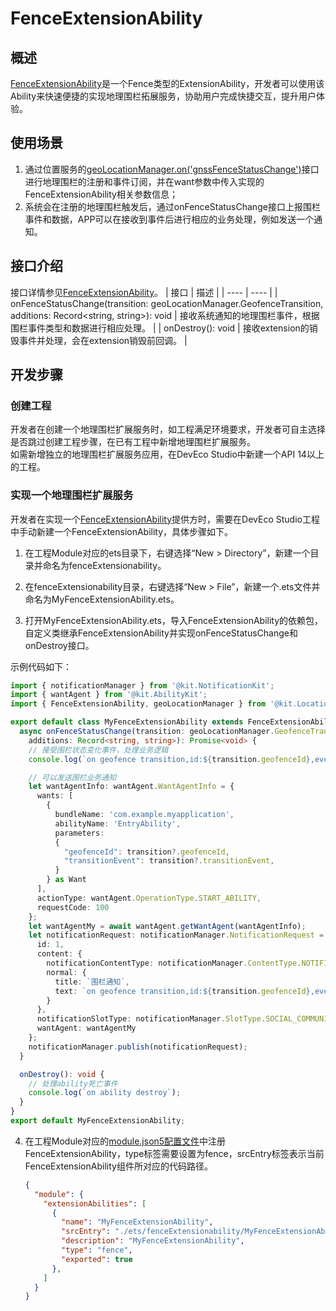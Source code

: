 # FenceExtensionAbility

## 概述
[FenceExtensionAbility](../reference/apis-location-kit/js-apis-app-ability-FenceExtensionAbility.md)是一个Fence类型的ExtensionAbility，开发者可以使用该Ability来快速便捷的实现地理围栏拓展服务，协助用户完成快捷交互，提升用户体验。

## 使用场景

1. 通过位置服务的[geoLocationManager.on('gnssFenceStatusChange')](../reference/apis-location-kit/js-apis-geoLocationManager.md#geolocationmanagerongnssfencestatuschange)接口进行地理围栏的注册和事件订阅，并在want参数中传入实现的FenceExtensionAbility相关参数信息；
2. 系统会在注册的地理围栏触发后，通过onFenceStatusChange接口上报围栏事件和数据，APP可以在接收到事件后进行相应的业务处理，例如发送一个通知。

## 接口介绍
接口详情参见[FenceExtensionAbility](../reference/apis-location-kit/js-apis-app-ability-FenceExtensionAbility.md)。
| 接口 | 描述 |
| ---- | ---- |
|  onFenceStatusChange(transition: geoLocationManager.GeofenceTransition, additions: Record<string, string>): void  | 接收系统通知的地理围栏事件，根据围栏事件类型和数据进行相应处理。 |
| onDestroy(): void | 接收extension的销毁事件并处理，会在extension销毁前回调。 |

## 开发步骤

### 创建工程
开发者在创建一个地理围栏扩展服务时，如工程满足环境要求，开发者可自主选择是否跳过创建工程步骤，在已有工程中新增地理围栏扩展服务。  
如需新增独立的地理围栏扩展服务应用，在DevEco Studio中新建一个API 14以上的工程。

### 实现一个地理围栏扩展服务

开发者在实现一个[FenceExtensionAbility](../reference/apis-location-kit/js-apis-app-ability-FenceExtensionAbility.md)提供方时，需要在DevEco Studio工程中手动新建一个FenceExtensionAbility，具体步骤如下。

1. 在工程Module对应的ets目录下，右键选择“New &gt; Directory”，新建一个目录并命名为fenceExtensionability。

2. 在fenceExtensionability目录，右键选择“New &gt; File”，新建一个.ets文件并命名为MyFenceExtensionAbility.ets。

3. 打开MyFenceExtensionAbility.ets，导入FenceExtensionAbility的依赖包，自定义类继承FenceExtensionAbility并实现onFenceStatusChange和onDestroy接口。

示例代码如下：

```ts
import { notificationManager } from '@kit.NotificationKit';
import { wantAgent } from '@kit.AbilityKit';
import { FenceExtensionAbility, geoLocationManager } from '@kit.LocationKit';

export default class MyFenceExtensionAbility extends FenceExtensionAbility {
  async onFenceStatusChange(transition: geoLocationManager.GeofenceTransition,
    additions: Record<string, string>): Promise<void> {
    // 接受围栏状态变化事件，处理业务逻辑
    console.log(`on geofence transition,id:${transition.geofenceId},event:${transition.transitionEvent},additions:${JSON.stringify(additions)}`);

    // 可以发送围栏业务通知
    let wantAgentInfo: wantAgent.WantAgentInfo = {
      wants: [
        {
          bundleName: 'com.example.myapplication',
          abilityName: 'EntryAbility',
          parameters:
          {
            "geofenceId": transition?.geofenceId,
            "transitionEvent": transition?.transitionEvent,
          }
        } as Want
      ],
      actionType: wantAgent.OperationType.START_ABILITY,
      requestCode: 100
    };
    let wantAgentMy = await wantAgent.getWantAgent(wantAgentInfo);
    let notificationRequest: notificationManager.NotificationRequest = {
      id: 1,
      content: {
        notificationContentType: notificationManager.ContentType.NOTIFICATION_CONTENT_BASIC_TEXT,
        normal: {
          title: `围栏通知`,
          text: `on geofence transition,id:${transition.geofenceId},event:${transition.transitionEvent},additions:${JSON.stringify(additions)}`,
        }
      },
      notificationSlotType: notificationManager.SlotType.SOCIAL_COMMUNICATION,
      wantAgent: wantAgentMy
    };
    notificationManager.publish(notificationRequest);
  }

  onDestroy(): void {
    // 处理ability死亡事件
    console.log(`on ability destroy`);
  }
}
export default MyFenceExtensionAbility;
```

4. 在工程Module对应的[module.json5配置文件](../quick-start/module-configuration-file.md)中注册FenceExtensionAbility，type标签需要设置为fence，srcEntry标签表示当前FenceExtensionAbility组件所对应的代码路径。

    ```json
    {
      "module": {
        "extensionAbilities": [
          {
            "name": "MyFenceExtensionAbility",
            "srcEntry": "./ets/fenceExtensionability/MyFenceExtensionAbility.ets",
            "description": "MyFenceExtensionAbility",
            "type": "fence",
            "exported": true
          },
        ]
      }
    }
    ```
